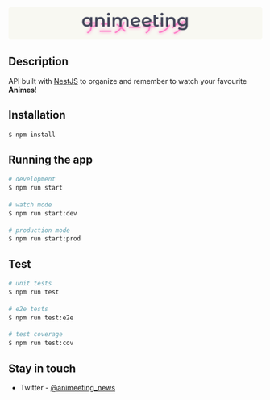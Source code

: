 <p align="center">
  <img src=".github/assets/banner.png" alt="Animeeting Logo" />
</p>

## Description

API built with [NestJS](https://github.com/nestjs/nest) to organize and remember to watch your favourite **Animes**!

## Installation

```bash
$ npm install
```

## Running the app

```bash
# development
$ npm run start

# watch mode
$ npm run start:dev

# production mode
$ npm run start:prod
```

## Test

```bash
# unit tests
$ npm run test

# e2e tests
$ npm run test:e2e

# test coverage
$ npm run test:cov
```

## Stay in touch

- Twitter - [@animeeting_news](https://twitter.com/nestframework)
